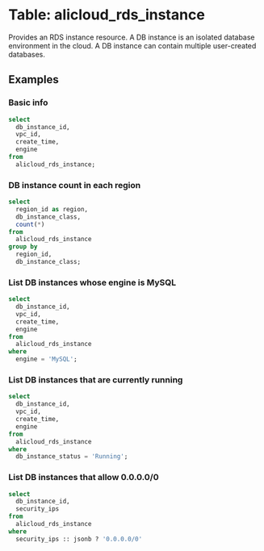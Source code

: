 # Table: alicloud_rds_instance

Provides an RDS instance resource. A DB instance is an isolated database environment in the cloud. A DB instance can contain multiple user-created databases.

## Examples

### Basic info

```sql
select
  db_instance_id,
  vpc_id,
  create_time,
  engine
from
  alicloud_rds_instance;
```

### DB instance count in each region

```sql
select
  region_id as region,
  db_instance_class,
  count(*)
from
  alicloud_rds_instance
group by
  region_id,
  db_instance_class;
```


### List DB instances whose engine is MySQL

```sql
select
  db_instance_id,
  vpc_id,
  create_time,
  engine
from
  alicloud_rds_instance
where
  engine = 'MySQL';
```


### List DB instances that are currently running

```sql
select
  db_instance_id,
  vpc_id,
  create_time,
  engine
from
  alicloud_rds_instance
where
  db_instance_status = 'Running';
```


### List DB instances that allow 0.0.0.0/0

```sql
select
  db_instance_id,
  security_ips
from
  alicloud_rds_instance
where
  security_ips :: jsonb ? '0.0.0.0/0'
```
